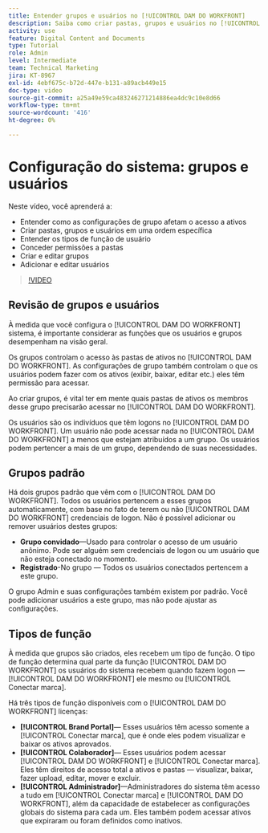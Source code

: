 ```yaml
---
title: Entender grupos e usuários no [!UICONTROL DAM DO WORKFRONT]
description: Saiba como criar pastas, grupos e usuários no [!UICONTROL DAM DO WORKFRONT]. Entenda os tipos de função de usuário e conceda permissões para pastas.
activity: use
feature: Digital Content and Documents
type: Tutorial
role: Admin
level: Intermediate
team: Technical Marketing
jira: KT-8967
exl-id: 4ebf675c-b72d-447e-b131-a89acb449e15
doc-type: video
source-git-commit: a25a49e59ca483246271214886ea4dc9c10e8d66
workflow-type: tm+mt
source-wordcount: '416'
ht-degree: 0%

---
```


# Configuração do sistema: grupos e usuários

Neste vídeo, você aprenderá a:

* Entender como as configurações de grupo afetam o acesso a ativos
* Criar pastas, grupos e usuários em uma ordem específica
* Entender os tipos de função de usuário
* Conceder permissões a pastas
* Criar e editar grupos
* Adicionar e editar usuários

>[!VIDEO](https://video.tv.adobe.com/v/335230/?quality=12&learn=on)

## Revisão de grupos e usuários

À medida que você configura o [!UICONTROL DAM DO WORKFRONT] sistema, é importante considerar as funções que os usuários e grupos desempenham na visão geral.

Os grupos controlam o acesso às pastas de ativos no [!UICONTROL DAM DO WORKFRONT]. As configurações de grupo também controlam o que os usuários podem fazer com os ativos (exibir, baixar, editar etc.) eles têm permissão para acessar.

Ao criar grupos, é vital ter em mente quais pastas de ativos os membros desse grupo precisarão acessar no [!UICONTROL DAM DO WORKFRONT].

Os usuários são os indivíduos que têm logons no [!UICONTROL DAM DO WORKFRONT]. Um usuário não pode acessar nada no [!UICONTROL DAM DO WORKFRONT] a menos que estejam atribuídos a um grupo. Os usuários podem pertencer a mais de um grupo, dependendo de suas necessidades.

## Grupos padrão

Há dois grupos padrão que vêm com o [!UICONTROL DAM DO WORKFRONT]. Todos os usuários pertencem a esses grupos automaticamente, com base no fato de terem ou não [!UICONTROL DAM DO WORKFRONT] credenciais de logon. Não é possível adicionar ou remover usuários destes grupos:

* **Grupo convidado**—Usado para controlar o acesso de um usuário anônimo. Pode ser alguém sem credenciais de logon ou um usuário que não esteja conectado no momento.
* **Registrado**-No grupo — Todos os usuários conectados pertencem a este grupo.

O grupo Admin e suas configurações também existem por padrão. Você pode adicionar usuários a este grupo, mas não pode ajustar as configurações.

## Tipos de função

À medida que grupos são criados, eles recebem um tipo de função. O tipo de função determina qual parte da função [!UICONTROL DAM DO WORKFRONT] os usuários do sistema recebem quando fazem logon — [!UICONTROL DAM DO WORKFRONT] ele mesmo ou [!UICONTROL Conectar marca].

Há três tipos de função disponíveis com o [!UICONTROL DAM DO WORKFRONT] licenças:

* **[!UICONTROL Brand Portal]**— Esses usuários têm acesso somente a [!UICONTROL Conectar marca], que é onde eles podem visualizar e baixar os ativos aprovados.
* **[!UICONTROL Colaborador]**— Esses usuários podem acessar [!UICONTROL DAM DO WORKFRONT] e [!UICONTROL Conectar marca]. Eles têm direitos de acesso total a ativos e pastas — visualizar, baixar, fazer upload, editar, mover e excluir.
* **[!UICONTROL Administrador]**—Administradores do sistema têm acesso a tudo em [!UICONTROL Conectar marca] e [!UICONTROL DAM DO WORKFRONT], além da capacidade de estabelecer as configurações globais do sistema para cada um. Eles também podem acessar ativos que expiraram ou foram definidos como inativos.

<!-- 
Learn more graphic & documentation article link, below
* Understanding the difference between Workfront licenses and Workfront DAM role types
* -->
